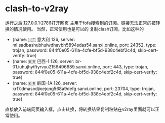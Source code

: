 # clash-to-v2ray
运行之后,127.0.0.1:2786打开网页
主用于fofa搜索到的订阅。链接无法正常的被转换的情况使用。
当然，正常使用也是可以的
复制clash订阅，比如这种的
 - {name: 🇮🇹 意大利 126, server: ml.sadbashubhuiwdhavbh5894sdas54.sanxi.online, port: 24352, type: trojan, password: 844f0e05-611a-4cfe-bf5d-938c4ebf2c4d, skip-cert-verify: true}
  - {name: 🇧🇷 巴西-1 126, server: br-01.iuhujhytftyrvyu2156496889.sanxi.online, port: 443, type: trojan, password: 844f0e05-611a-4cfe-bf5d-938c4ebf2c4d, skip-cert-verify: true}
  - {name: 🇰🇷 韩国-1A 126, server: krf7.dmasodjioejqng568a9defg.sanxi.online, port: 23704, type: trojan, password: 844f0e05-611a-4cfe-bf5d-938c4ebf2c4d, skip-cert-verify: true}

直接放入前端网页输入框，点击转换，将转换结果复制粘贴在v2ray里面就可以正常使用。
